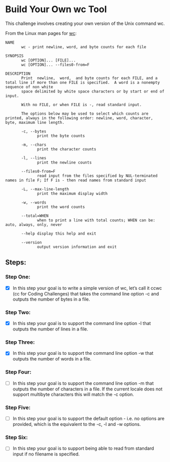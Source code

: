# Build Your Own wc Tool

This challenge involves creating your own version of the Unix command wc.

From the Linux man pages for [wc](https://www.gnu.org/software/coreutils/wc):


```
NAME
       wc - print newline, word, and byte counts for each file

SYNOPSIS
       wc [OPTION]... [FILE]...
       wc [OPTION]... --files0-from=F

DESCRIPTION
       Print  newline,  word,  and byte counts for each FILE, and a total line if more than one FILE is specified.  A word is a nonempty sequence of non white
       space delimited by white space characters or by start or end of input.

       With no FILE, or when FILE is -, read standard input.

       The options below may be used to select which counts are printed, always in the following order: newline, word, character, byte, maximum line length.

       -c, --bytes
              print the byte counts

       -m, --chars
              print the character counts

       -l, --lines
              print the newline counts

       --files0-from=F
              read input from the files specified by NUL-terminated names in file F; If F is - then read names from standard input

       -L, --max-line-length
              print the maximum display width

       -w, --words
              print the word counts

       --total=WHEN
              when to print a line with total counts; WHEN can be: auto, always, only, never

       --help display this help and exit

       --version
              output version information and exit
```

## Steps:

### Step One:
- [x] In this step your goal is to write a simple version of wc, let’s call it ccwc (cc for Coding Challenges) that takes the command line option -c and outputs the number of bytes in a file.

### Step Two:
- [x] In this step your goal is to support the command line option -l that outputs the number of lines in a file.

### Step Three:
- [x] In this step your goal is to support the command line option -w that outputs the number of words in a file.

### Step Four:
- [ ] In this step your goal is to support the command line option -m that outputs the number of characters in a file. If the current locale does not support multibyte characters this will match the -c option.

### Step Five:
- [ ] In this step your goal is to support the default option - i.e. no options are provided, which is the equivalent to the -c, -l and -w options.

### Step Six:
- [ ] In this step your goal is to support being able to read from standard input if no filename is specified.
